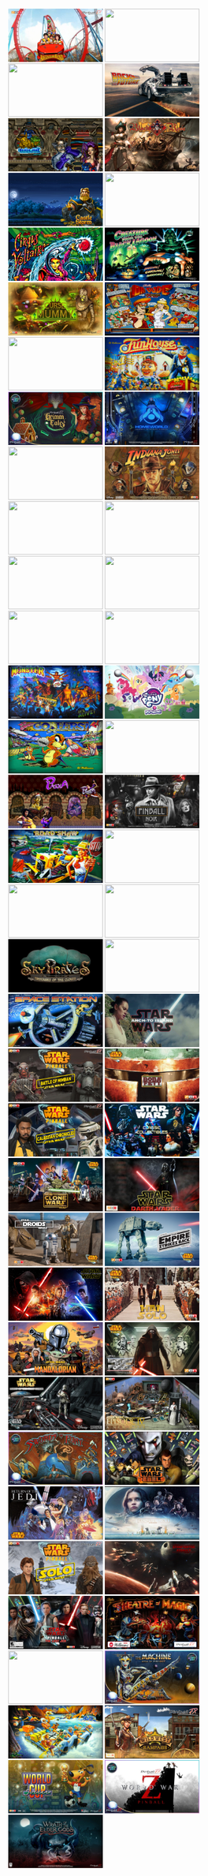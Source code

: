 <img width="192" height="108" src="/Media/Backglass%20Images/TblAdventureLand.png"> <img width="192" height="108" src="/Media/Backglass%20Images/TblArabianNights.png"> <img width="192" height="108" src="/Media/Backglass%20Images/TblAttackFromMars.png"> <img width="192" height="108" src="/Media/Backglass%20Images/TblBackToTheFuture.png"> <img width="192" height="108" src="/Media/Backglass%20Images/TblBioLab.png"> <img width="192" height="108" src="/Media/Backglass%20Images/TblBlackRose.png"> <img width="192" height="108" src="/Media/Backglass%20Images/TblCastleStorm.png"> <img width="192" height="108" src="/Media/Backglass%20Images/TblChampionPub.png"> <img width="192" height="108" src="/Media/Backglass%20Images/TblCirqusVoltaire.png"> <img width="192" height="108" src="/Media/Backglass%20Images/TblCreatureOfTheBlackLagoon.png"> <img width="192" height="108" src="/Media/Backglass%20Images/TblCurseOfTheMummy.png"> <img width="192" height="108" src="/Media/Backglass%20Images/TblDrDude.png"> <img width="192" height="108" src="/Media/Backglass%20Images/TblET.png"> <img width="192" height="108" src="/Media/Backglass%20Images/TblFunHouse.png"> <img width="192" height="108" src="/Media/Backglass%20Images/TblGrimTales.png"> <img width="192" height="108" src="/Media/Backglass%20Images/TblHomeWorld.png"> <img width="192" height="108" src="/Media/Backglass%20Images/TblHurricane.png"> <img width="192" height="108" src="/Media/Backglass%20Images/TblIndianaJones.png"> <img width="192" height="108" src="/Media/Backglass%20Images/TblJaws.png"> <img width="192" height="108" src="/Media/Backglass%20Images/TblJunkYard.png"> <img width="192" height="108" src="/Media/Backglass%20Images/TblJurassicParkPinball.png"> <img width="192" height="108" src="/Media/Backglass%20Images/TblJurassicParkPinballMayhem.png"> <img width="192" height="108" src="/Media/Backglass%20Images/TblJurassicWorld.png"> <img width="192" height="108" src="/Media/Backglass%20Images/TblMedievalMadness.png"> <img width="192" height="108" src="/Media/Backglass%20Images/TblMonsterBash.png"> <img width="192" height="108" src="/Media/Backglass%20Images/TblMyLittlePony.png"> <img width="192" height="108" src="/Media/Backglass%20Images/TblNoGoodGofers.png"> <img width="192" height="108" src="/Media/Backglass%20Images/TblPartyZone.png"> <img width="192" height="108" src="/Media/Backglass%20Images/TblPasha.png"> <img width="192" height="108" src="/Media/Backglass%20Images/TblPinballNoir.png"> <img width="192" height="108" src="/Media/Backglass%20Images/TblRoadShow.png"> <img width="192" height="108" src="/Media/Backglass%20Images/TblRome.png"> <img width="192" height="108" src="/Media/Backglass%20Images/TblSafeCracker.png"> <img width="192" height="108" src="/Media/Backglass%20Images/TblSecretsOfTheDeep.png"> <img width="192" height="108" src="/Media/Backglass%20Images/TblSkyPirates.png"> <img width="192" height="108" src="/Media/Backglass%20Images/TblSonOfZeus.png"> <img width="192" height="108" src="/Media/Backglass%20Images/TblSpaceStation.png"> <img width="192" height="108" src="/Media/Backglass%20Images/TblSWAhchToIsland.png"> <img width="192" height="108" src="/Media/Backglass%20Images/TblSWBattleOfMimban.png"> <img width="192" height="108" src="/Media/Backglass%20Images/TblSWBobaFett.png"> <img width="192" height="108" src="/Media/Backglass%20Images/TblSWCalrissianChronicles.png"> <img width="192" height="108" src="/Media/Backglass%20Images/TblSWClassicCollectibles.png"> <img width="192" height="108" src="/Media/Backglass%20Images/TblSWCloneWars.png"> <img width="192" height="108" src="/Media/Backglass%20Images/TblSWDarthVader.png"> <img width="192" height="108" src="/Media/Backglass%20Images/TblSWDroids.png"> <img width="192" height="108" src="/Media/Backglass%20Images/TblSWEmpireStrikesBack.png"> <img width="192" height="108" src="/Media/Backglass%20Images/TblSWForceAwakens.png"> <img width="192" height="108" src="/Media/Backglass%20Images/TblSWHanSolo.png"> <img width="192" height="108" src="/Media/Backglass%20Images/TblSWMandalorian.png"> <img width="192" height="108" src="/Media/Backglass%20Images/TblSWMastersOfTheForce.png"> <img width="192" height="108" src="/Media/Backglass%20Images/TblSWMightOfTheFirstOrder.png"> <img width="192" height="108" src="/Media/Backglass%20Images/TblSWNewHope.png"> <img width="192" height="108" src="/Media/Backglass%20Images/TblSwordsOfFury.png"> <img width="192" height="108" src="/Media/Backglass%20Images/TblSWRebels.png"> <img width="192" height="108" src="/Media/Backglass%20Images/TblSWReturnOfTheJedi.png"> <img width="192" height="108" src="/Media/Backglass%20Images/TblSWRogueOne.png"> <img width="192" height="108" src="/Media/Backglass%20Images/TblSWSolo.png"> <img width="192" height="108" src="/Media/Backglass%20Images/TblSWStarfighterAssault.png"> <img width="192" height="108" src="/Media/Backglass%20Images/TblSWTheLastJedi.png"> <img width="192" height="108" src="/Media/Backglass%20Images/TblTheatreOfMagic.png"> <img width="192" height="108" src="/Media/Backglass%20Images/TblTheGetAway.png"> <img width="192" height="108" src="/Media/Backglass%20Images/TblTheMachineBrideOfPinBot.png"> <img width="192" height="108" src="/Media/Backglass%20Images/TblWhiteWater.png"> <img width="192" height="108" src="/Media/Backglass%20Images/TblWildWest.png"> <img width="192" height="108" src="/Media/Backglass%20Images/TblWorldCupSoccer.png"> <img width="192" height="108" src="/Media/Backglass%20Images/TblWorldWarZ.png"> <img width="192" height="108" src="/Media/Backglass%20Images/TblWrathOfTheElderGods.png">
